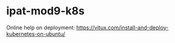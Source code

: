 # ipat-mod9-k8s

Online help on deployment: 
https://vitux.com/install-and-deploy-kubernetes-on-ubuntu/ 

